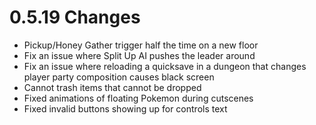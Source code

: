 # 0.5.19 Changes #

* Pickup/Honey Gather trigger half the time on a new floor
* Fix an issue where Split Up AI pushes the leader around
* Fix an issue where reloading a quicksave in a dungeon that changes player party composition causes black screen
* Cannot trash items that cannot be dropped
* Fixed animations of floating Pokemon during cutscenes
* Fixed invalid buttons showing up for controls text